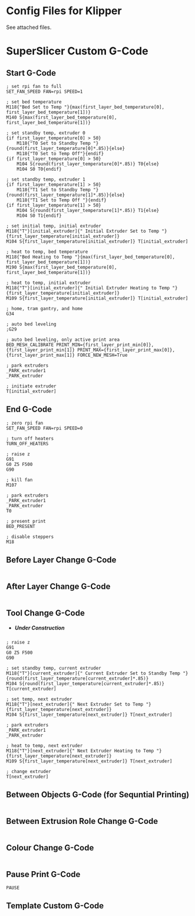 # Config Files for Klipper
See attached files.

# SuperSlicer Custom G-Code
## Start G-Code
```
; set rpi fan to full
SET_FAN_SPEED FAN=rpi SPEED=1

; set bed temperature
M118{"Bed Set to Temp "}{max(first_layer_bed_temperature[0], first_layer_bed_temperature[1])}
M140 S{max(first_layer_bed_temperature[0], first_layer_bed_temperature[1])}

; set standby temp, extruder 0
{if first_layer_temperature[0] > 50}
	M118{"T0 Set to Standby Temp "}{round(first_layer_temperature[0]*.85)}{else}
	M118{"T0 Set to Temp Off"}{endif}
{if first_layer_temperature[0] > 50}
	M104 S{round(first_layer_temperature[0]*.85)} T0{else}
	M104 S0 T0{endif}

; set standby temp, extruder 1
{if first_layer_temperature[1] > 50}
	M118{"T1 Set to Standby Temp "}{round(first_layer_temperature[1]*.85)}{else}
	M118{"T1 Set to Temp Off "}{endif}
{if first_layer_temperature[1] > 50}
	M104 S{round(first_layer_temperature[1]*.85)} T1{else}
	M104 S0 T1{endif}

; set initial temp, initial extruder
M118{"T"}[initial_extruder]{" Initial Extruder Set to Temp "}{first_layer_temperature[initial_extruder]}
M104 S{first_layer_temperature[initial_extruder]} T[initial_extruder]

; heat to temp, bed temperature
M118{"Bed Heating to Temp "}{max(first_layer_bed_temperature[0], first_layer_bed_temperature[1])}
M190 S{max(first_layer_bed_temperature[0], first_layer_bed_temperature[1])}

; heat to temp, initial extruder
M118{"T"}[initial_extruder]{" Initial Extruder Heating to Temp "}{first_layer_temperature[initial_extruder]}
M109 S{first_layer_temperature[initial_extruder]} T[initial_extruder]

; home, tram gantry, and home
G34

; auto bed leveling
;G29

; auto bed leveling, only active print area
BED_MESH_CALIBRATE PRINT_MIN={first_layer_print_min[0]},{first_layer_print_min[1]} PRINT_MAX={first_layer_print_max[0]},{first_layer_print_max[1]} FORCE_NEW_MESH=True

; park extruders
_PARK_extruder1
_PARK_extruder

; initiate extruder
T[initial_extruder]
```





## End G-Code
```
; zero rpi fan
SET_FAN_SPEED FAN=rpi SPEED=0

; turn off heaters
TURN_OFF_HEATERS

; raise z
G91
G0 Z5 F500
G90

; kill fan
M107

; park extruders
_PARK_extruder1
_PARK_extruder
T0

; present print
BED_PRESENT

; disable steppers
M18
```
## Before Layer Change G-Code
```
```





## After Layer Change G-Code
```
```





## Tool Change G-Code
- ##### Under Construction
```
; raise z
G91
G0 Z5 F500
G90

; set standby temp, current extruder
M118{"T"}[current_extruder]{" Current Extruder Set to Standby Temp "}{round(first_layer_temperature[current_extruder]*.85)}
M104 S{round(first_layer_temperature[current_extruder]*.85)} T[current_extruder]

; set temp, next extruder
M118{"T"}[next_extruder]{" Next Extruder Set to Temp "}{first_layer_temperature[next_extruder]}
M104 S{first_layer_temperature[next_extruder]} T[next_extruder]

; park extruders
_PARK_extruder1
_PARK_extruder

; heat to temp, next extruder
M118{"T"}[next_extruder]{" Next Extruder Heating to Temp "}{first_layer_temperature[next_extruder]}
M109 S{first_layer_temperature[next_extruder]} T[next_extruder]

; change extruder
T[next_extruder]
```





## Between Objects G-Code (for Sequntial Printing)
```

```





## Between Extrusion Role Change G-Code
```

```





## Colour Change G-Code
```

```





## Pause Print G-Code
```
PAUSE
```





## Template Custom G-Code
```

```
